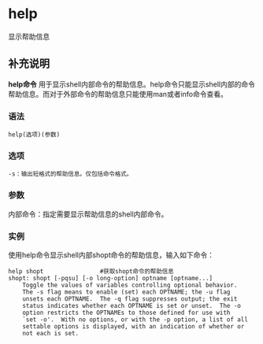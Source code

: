 help
===

显示帮助信息

## 补充说明

**help命令** 用于显示shell内部命令的帮助信息。help命令只能显示shell内部的命令帮助信息。而对于外部命令的帮助信息只能使用man或者info命令查看。

### 语法  

```
help(选项)(参数)
```

### 选项  

```
-s：输出短格式的帮助信息。仅包括命令格式。
```

### 参数  

内部命令：指定需要显示帮助信息的shell内部命令。

### 实例  

使用help命令显示shell内部shopt命令的帮助信息，输入如下命令：

```
help shopt                #获取shopt命令的帮助信息
shopt: shopt [-pqsu] [-o long-option] optname [optname...]
    Toggle the values of variables controlling optional behavior.
    The -s flag means to enable (set) each OPTNAME; the -u flag
    unsets each OPTNAME.  The -q flag suppresses output; the exit
    status indicates whether each OPTNAME is set or unset.  The -o
    option restricts the OPTNAMEs to those defined for use with
    `set -o'.  With no options, or with the -p option, a list of all
    settable options is displayed, with an indication of whether or
    not each is set.
```


<!-- Linux命令行搜索引擎：https://jaywcjlove.github.io/linux-command/ -->